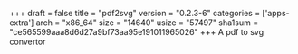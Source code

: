 +++
draft = false
title = "pdf2svg"
version = "0.2.3-6"
categories = ['apps-extra']
arch = "x86_64"
size = "14640"
usize = "57497"
sha1sum = "ce565599aaa8d6d27a9bf73aa95e191011965026"
+++
A pdf to svg convertor